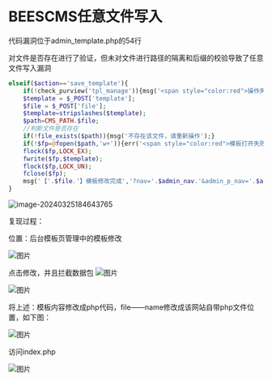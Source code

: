# BEESCMS任意文件写入

 代码漏洞位于admin_template.php的54行

对文件是否存在进行了验证，但未对文件进行路径的隔离和后缀的校验导致了任意文件写入漏洞

```php
elseif($action=='save_template'){
	if(!check_purview('tpl_manage')){msg('<span style="color:red">操作失败,你的权限不足!</span>');}
	$template = $_POST['template'];
	$file = $_POST['file'];
	$template=stripslashes($template);
	$path=CMS_PATH.$file;
	//判断文件是否存在
	if(!file_exists($path)){msg('不存在该文件，请重新操作');}
	if(!$fp=@fopen($path,'w+')){err('<span style="color:red">模板打开失败,请确定【'.$file.'】模板是否存在</span>');}
	flock($fp,LOCK_EX);
	fwrite($fp,$template);
	flock($fp,LOCK_UN);
	fclose($fp);
	msg('【'.$file.'】模板修改完成','?nav='.$admin_nav.'&admin_p_nav='.$admin_p_nav);
}
```

![image-20240325184643765](https://github.com/ss122-0ss/beescms/assets/131983607/6466b9bc-c84b-4405-ad14-0b63a67e3610)


复现过程：

位置：后台模板页管理中的模板修改

![图片](https://github.com/ss122-0ss/beescms/assets/131983607/86483bb1-59ba-4954-967b-41753badf5f3)


点击修改，并且拦截数据包
![图片](https://github.com/ss122-0ss/beescms/assets/131983607/c9b92ce8-a045-469f-b695-9a35e73f485b)

![图片](https://github.com/ss122-0ss/beescms/assets/131983607/44961e76-0e0c-401d-8a30-0bb5ea2830a2)


将上述：模板内容修改成php代码，file——name修改成该网站自带php文件位置，如下图：

![图片](https://github.com/ss122-0ss/beescms/assets/131983607/fe100213-dab4-449b-ba3b-ba672c631dc6)


访问index.php

![图片](https://github.com/ss122-0ss/beescms/assets/131983607/8193120b-894c-4930-885c-a16fadf17fdf)
